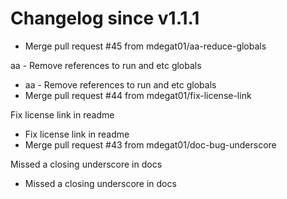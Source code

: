 # Changelog since v1.1.1
- Merge pull request #45 from mdegat01/aa-reduce-globals

aa - Remove references to run and etc globals 
- aa - Remove references to run and etc globals 
- Merge pull request #44 from mdegat01/fix-license-link

Fix license link in readme 
- Fix license link in readme 
- Merge pull request #43 from mdegat01/doc-bug-underscore

Missed a closing underscore in docs 
- Missed a closing underscore in docs 
